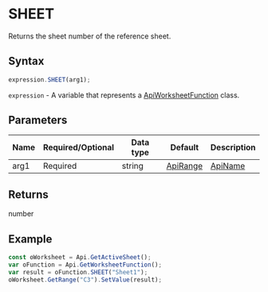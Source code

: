 # SHEET

Returns the sheet number of the reference sheet.

## Syntax

```javascript
expression.SHEET(arg1);
```

`expression` - A variable that represents a [ApiWorksheetFunction](../ApiWorksheetFunction.md) class.

## Parameters

| **Name** | **Required/Optional** | **Data type** | **Default** | **Description** |
| ------------- | ------------- | ------------- | ------------- | ------------- |
| arg1 | Required | string | [ApiRange](../../ApiRange/ApiRange.md) | [ApiName](../../ApiName/ApiName.md) |  | The name of a sheet or a reference for which the sheet number will be returned. If omitted the number of the sheet containing the function is returned. |

## Returns

number

## Example



```javascript
const oWorksheet = Api.GetActiveSheet(); 
var oFunction = Api.GetWorksheetFunction();
var result = oFunction.SHEET("Sheet1");
oWorksheet.GetRange("C3").SetValue(result);

```
